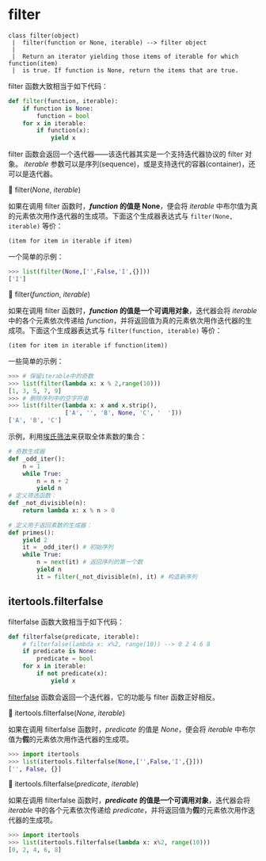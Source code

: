# filter

```
class filter(object)
 |  filter(function or None, iterable) --> filter object
 |  
 |  Return an iterator yielding those items of iterable for which function(item)
 |  is true. If function is None, return the items that are true.
```

filter 函数大致相当于如下代码：

```python
def filter(function, iterable):
    if function is None:
        function = bool
    for x in iterable:
        if function(x):
            yield x
```

filter 函数会返回一个迭代器——该迭代器其实是一个支持迭代器协议的 filter 对象。
*iterable* 参数可以是序列(sequence)，或是支持迭代的容器(container)，还可以是迭代器。

🔨 filter(*None*, *iterable*)

如果在调用 filter 函数时，***function* 的值是 None**，便会将 *iterable* 中布尔值为真的元素依次用作迭代器的生成项。下面这个生成器表达式与 `filter(None, iterable)` 等价：

```
(item for item in iterable if item)
```

一个简单的示例：

```python
>>> list(filter(None,['',False,'I',{}]))
['I']
```

🔨 filter(*function*, *iterable*)

如果在调用 filter 函数时，***function* 的值是一个可调用对象**，迭代器会将 *iterable* 中的各个元素依次传递给 *function*，并将返回值为真的元素依次用作迭代器的生成项。下面这个生成器表达式与 `filter(function, iterable)` 等价：

```
(item for item in iterable if function(item))
```

一些简单的示例：

```python
>>> # 保留iterable中的奇数
>>> list(filter(lambda x: x % 2,range(10)))
[1, 3, 5, 7, 9]
>>> # 删除序列中的空字符串
>>> list(filter(lambda x: x and x.strip(), 
                ['A', '', 'B', None, 'C', '  ']))
['A', 'B', 'C']
```

示例，利用[埃氏筛法](http://baike.baidu.com/view/3784258.htm)来获取全体素数的集合：

```python
# 奇数生成器
def _odd_iter(): 
    n = 1
    while True:
        n = n + 2
        yield n
# 定义筛选函数：
def _not_divisible(n):
    return lambda x: x % n > 0
    
# 定义用于返回素数的生成器：
def primes():
    yield 2
    it = _odd_iter() # 初始序列
    while True:
        n = next(it) # 返回序列的第一个数
        yield n
        it = filter(_not_divisible(n), it) # 构造新序列
```

## itertools.filterfalse

filterfalse 函数大致相当于如下代码：

```python
def filterfalse(predicate, iterable):
    # filterfalse(lambda x: x%2, range(10)) --> 0 2 4 6 8
    if predicate is None:
        predicate = bool
    for x in iterable:
        if not predicate(x):
            yield x
```

[filterfalse](https://docs.python.org/3.7/library/itertools.html#itertools.filterfalse) 函数会返回一个迭代器，它的功能与 filter 函数正好相反。

🔨 itertools.filterfalse(*None*, *iterable*) 

如果在调用 filterfalse 函数时，*predicate* 的值是 *None*，便会将 *iterable* 中布尔值为**假**的元素依次用作迭代器的生成项。

```python
>>> import itertools
>>> list(itertools.filterfalse(None,['',False,'I',{}]))
['', False, {}]
```

🔨 itertools.filterfalse(*predicate*, *iterable*) 

如果在调用 filterfalse 函数时，***predicate* 的值是一个可调用对象**，迭代器会将 *iterable* 中的各个元素依次传递给 *predicate*，并将返回值为**假**的元素依次用作迭代器的生成项。

```python
>>> import itertools
>>> list(itertools.filterfalse(lambda x: x%2, range(10)))
[0, 2, 4, 6, 8]
```

